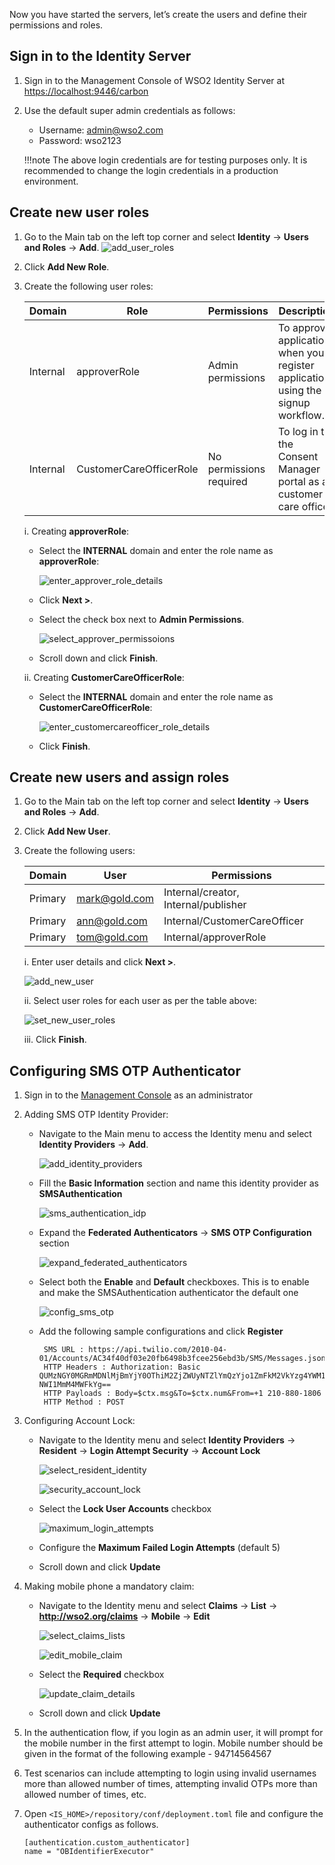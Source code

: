 Now you have started the servers, let’s create the users and define their permissions and  roles.
 
## Sign in to the Identity Server
 
1. Sign in to the Management Console of WSO2 Identity Server at [https://localhost:9446/carbon](https://localhost:9446/carbon)

2. Use the default super admin credentials as follows:
    - Username: admin@wso2.com
    - Password: wso2123
    
    !!!note
        The above login credentials are for testing purposes only. It is recommended to change the login credentials in 
        a production environment.
   
## Create new user roles

1. Go to the Main tab on the left top corner and select **Identity** -> **Users and Roles** -> **Add**. ![add_user_roles](../assets/img/get-started/quick-start-guide/go-to-add-user-roles.png)
2. Click **Add New Role**.
3. Create the following user roles:   

    | Domain | Role| Permissions | Description |
    |--------|--------|--------|---------------|
    |Internal|approverRole|Admin permissions| To approve applications when you register applications using the signup workflow. |
    |Internal|CustomerCareOfficerRole|No permissions required | To log in to the Consent Manager portal as a customer care officer. |

    i. Creating **approverRole**:
    
      - Select the **INTERNAL** domain and enter the role name as **approverRole**:
      
        ![enter_approver_role_details](../assets/img/get-started/quick-start-guide/enter-role-details-approver-role.png)
      
      - Click **Next >**.
      
      - Select the check box next to **Admin Permissions**.
      
        ![select_approver_permissoions](../assets/img/get-started/quick-start-guide/select-permissions.png)
            
      - Scroll down and click **Finish**.
      
    ii. Creating **CustomerCareOfficerRole**:
    
      - Select the **INTERNAL** domain and enter the role name as **CustomerCareOfficerRole**:
      
        ![enter_customercareofficer_role_details](../assets/img/get-started/quick-start-guide/enter-role-details-customercareofficer_role.png)
      
      - Click **Finish**.
 
## Create new users and assign roles

1. Go to the Main tab on the left top corner and select **Identity** -> **Users and Roles** -> **Add**.
2. Click **Add New User**.
3. Create the following users:
 
    | Domain | User| Permissions|
    |--------|--------|--------|
    |Primary|mark@gold.com|Internal/creator, Internal/publisher|
    |Primary|ann@gold.com|Internal/CustomerCareOfficer|
    |Primary|tom@gold.com|Internal/approverRole|

    i. Enter user details and click **Next >**. 
    
    ![add_new_user](../assets/img/get-started/quick-start-guide/add-new-user.png)
    
    ii. Select user roles for each user as per the table above: 
    
    ![set_new_user_roles](../assets/img/get-started/quick-start-guide/set-new-user-roles.png)
        
    iii. Click **Finish**.

## Configuring SMS OTP Authenticator

1. Sign in to the [Management Console](https://localhost:9446/carbon) as an administrator

2. Adding SMS OTP Identity Provider:

     - Navigate to the Main menu to access the Identity menu and select **Identity Providers** -> **Add**.
     
        ![add_identity_providers](../assets/img/get-started/quick-start-guide/go-to-add-identity-providers.png)

     - Fill the **Basic Information** section and name this identity provider as **SMSAuthentication**

        ![sms_authentication_idp](../assets/img/get-started/quick-start-guide/sms-authentication-idp.png)

     - Expand the **Federated Authenticators** -> **SMS OTP Configuration** section

        ![expand_federated_authenticators](../assets/img/get-started/quick-start-guide/expand-federated-authenticators.png)

     - Select both the **Enable** and **Default** checkboxes. This is to enable and make the SMSAuthentication authenticator the default one

        ![config_sms_otp](../assets/img/get-started/quick-start-guide/config-sms-otp.png)

     - Add the following sample configurations and click **Register**

        ```
         SMS URL : https://api.twilio.com/2010-04-01/Accounts/AC34f40df03e20fb6498b3fcee256ebd3b/SMS/Messages.json
         HTTP Headers : Authorization: Basic QUMzNGY0MGRmMDNlMjBmYjY0OThiM2ZjZWUyNTZlYmQzYjo1ZmFkM2VkYzg4YWM1NTNiMmFiZjc4 NWI1MmM4MWFkYg==
         HTTP Payloads : Body=$ctx.msg&To=$ctx.num&From=+1 210-880-1806
         HTTP Method : POST
        ```
       
3. Configuring Account Lock:

    - Navigate to the Identity menu and select **Identity Providers** -> **Resident** -> **Login Attempt Security** -> **Account Lock**

        ![select_resident_identity](../assets/img/get-started/quick-start-guide/go-to-resident-identity-providers.png)

       ![security_account_lock](../assets/img/get-started/quick-start-guide/login-security-account-lock.png)
    
    - Select the **Lock User Accounts** checkbox

       ![maximum_login_attempts](../assets/img/get-started/quick-start-guide/maximum-failed-login-attempts.png)

    - Configure the **Maximum Failed Login Attempts** (default 5)

    - Scroll down and click **Update**

4. Making mobile phone a mandatory claim:

    - Navigate to the Identity menu and select **Claims** -> **List** -> **http://wso2.org/claims** -> **Mobile** -> **Edit**

        ![select_claims_lists](../assets/img/get-started/quick-start-guide/go-to-claims-lists.png)

      ![edit_mobile_claim](../assets/img/get-started/quick-start-guide/edit-mobile-claim.png)

    - Select the **Required** checkbox

        ![update_claim_details](../assets/img/get-started/quick-start-guide/update-local-claim-details.png)

    - Scroll down and click **Update**

5. In the authentication flow, if you login as an admin user, it will prompt for the mobile number in the first
   attempt to login. Mobile number should be given in the format of the following example - 94714564567

6. Test  scenarios can include attempting to login using invalid usernames more than allowed number of times, attempting
   invalid OTPs more than allowed number of times, etc.

7. Open `<IS_HOME>/repository/conf/deployment.toml` file and configure the authenticator configs as follows.

   ```
   [authentication.custom_authenticator]
   name = "OBIdentifierExecutor"
   ```
    
 